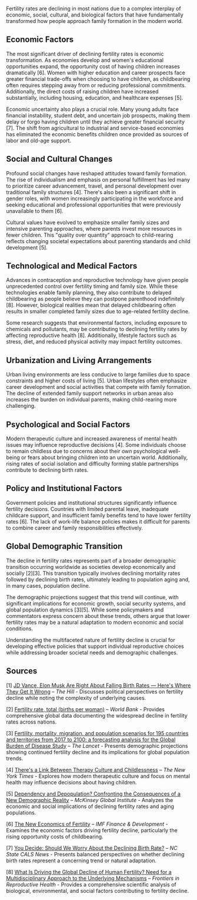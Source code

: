 Fertility rates are declining in most nations due to a complex interplay of economic, social, cultural, and biological factors that have fundamentally transformed how people approach family formation in the modern world.

## Economic Factors

The most significant driver of declining fertility rates is economic transformation. As economies develop and women's educational opportunities expand, the opportunity cost of having children increases dramatically [6]. Women with higher education and career prospects face greater financial trade-offs when choosing to have children, as childbearing often requires stepping away from or reducing professional commitments. Additionally, the direct costs of raising children have increased substantially, including housing, education, and healthcare expenses [5].

Economic uncertainty also plays a crucial role. Many young adults face financial instability, student debt, and uncertain job prospects, making them delay or forgo having children until they achieve greater financial security [7]. The shift from agricultural to industrial and service-based economies has eliminated the economic benefits children once provided as sources of labor and old-age support.

## Social and Cultural Changes

Profound social changes have reshaped attitudes toward family formation. The rise of individualism and emphasis on personal fulfillment has led many to prioritize career advancement, travel, and personal development over traditional family structures [4]. There's also been a significant shift in gender roles, with women increasingly participating in the workforce and seeking educational and professional opportunities that were previously unavailable to them [6].

Cultural values have evolved to emphasize smaller family sizes and intensive parenting approaches, where parents invest more resources in fewer children. This "quality over quantity" approach to child-rearing reflects changing societal expectations about parenting standards and child development [5].

## Technological and Medical Factors

Advances in contraception and reproductive technology have given people unprecedented control over fertility timing and family size. While these technologies enable family planning, they also contribute to delayed childbearing as people believe they can postpone parenthood indefinitely [8]. However, biological realities mean that delayed childbearing often results in smaller completed family sizes due to age-related fertility decline.

Some research suggests that environmental factors, including exposure to chemicals and pollutants, may be contributing to declining fertility rates by affecting reproductive health [8]. Additionally, lifestyle factors such as stress, diet, and reduced physical activity may impact fertility outcomes.

## Urbanization and Living Arrangements

Urban living environments are less conducive to large families due to space constraints and higher costs of living [5]. Urban lifestyles often emphasize career development and social activities that compete with family formation. The decline of extended family support networks in urban areas also increases the burden on individual parents, making child-rearing more challenging.

## Psychological and Social Factors

Modern therapeutic culture and increased awareness of mental health issues may influence reproductive decisions [4]. Some individuals choose to remain childless due to concerns about their own psychological well-being or fears about bringing children into an uncertain world. Additionally, rising rates of social isolation and difficulty forming stable partnerships contribute to declining birth rates.

## Policy and Institutional Factors

Government policies and institutional structures significantly influence fertility decisions. Countries with limited parental leave, inadequate childcare support, and insufficient family benefits tend to have lower fertility rates [6]. The lack of work-life balance policies makes it difficult for parents to combine career and family responsibilities effectively.

## Global Demographic Transition

The decline in fertility rates represents part of a broader demographic transition occurring worldwide as societies develop economically and socially [2][3]. This transition typically involves declining mortality rates followed by declining birth rates, ultimately leading to population aging and, in many cases, population decline.

The demographic projections suggest that this trend will continue, with significant implications for economic growth, social security systems, and global population dynamics [3][5]. While some policymakers and commentators express concern about these trends, others argue that lower fertility rates may be a natural adaptation to modern economic and social conditions.

Understanding the multifaceted nature of fertility decline is crucial for developing effective policies that support individual reproductive choices while addressing broader societal needs and demographic challenges.

## Sources

[1] [JD Vance, Elon Musk Are Right About Falling Birth Rates — Here's Where They Get It Wrong](https://thehill.com/opinion/healthcare/5140744-genetics-fertility-musk-vance-pronatalist/) – *The Hill* - Discusses political perspectives on fertility decline while noting the complexity of underlying causes.

[2] [Fertility rate, total (births per woman)](https://data.worldbank.org/indicator/SP.DYN.TFRT.IN) – *World Bank* - Provides comprehensive global data documenting the widespread decline in fertility rates across nations.

[3] [Fertility, mortality, migration, and population scenarios for 195 countries and territories from 2017 to 2100: a forecasting analysis for the Global Burden of Disease Study](https://www.thelancet.com/journals/lancet/article/PIIS0140-6736%2820%2930677-2/fulltext) – *The Lancet* - Presents demographic projections showing continued fertility decline and its implications for global population trends.

[4] [There's a Link Between Therapy Culture and Childlessness](https://www.nytimes.com/2025/05/30/opinion/therapy-estrangement-childless-millennials.html) – *The New York Times* - Explores how modern therapeutic culture and focus on mental health may influence decisions about having children.

[5] [Dependency and Depopulation? Confronting the Consequences of a New Demographic Reality](https://www.mckinsey.com/mgi/our-research/dependency-and-depopulation-confronting-the-consequences-of-a-new-demographic-reality) – *McKinsey Global Institute* - Analyzes the economic and social implications of declining fertility rates and aging populations.

[6] [The New Economics of Fertility](https://www.imf.org/en/Publications/fandd/issues/Series/Analytical-Series/new-economics-of-fertility-doepke-hannusch-kindermann-tertilt) – *IMF Finance & Development* - Examines the economic factors driving fertility decline, particularly the rising opportunity costs of childbearing.

[7] [You Decide: Should We Worry About the Declining Birth Rate?](https://cals.ncsu.edu/news/you-decide-should-we-worry-about-the-declining-birth-rate/) – *NC State CALS News* - Presents balanced perspectives on whether declining birth rates represent a concerning trend or natural adaptation.

[8] [What Is Driving the Global Decline of Human Fertility? Need for a Multidisciplinary Approach to the Underlying Mechanisms](https://pmc.ncbi.nlm.nih.gov/articles/PMC11079147/) – *Frontiers in Reproductive Health* - Provides a comprehensive scientific analysis of biological, environmental, and social factors contributing to fertility decline.